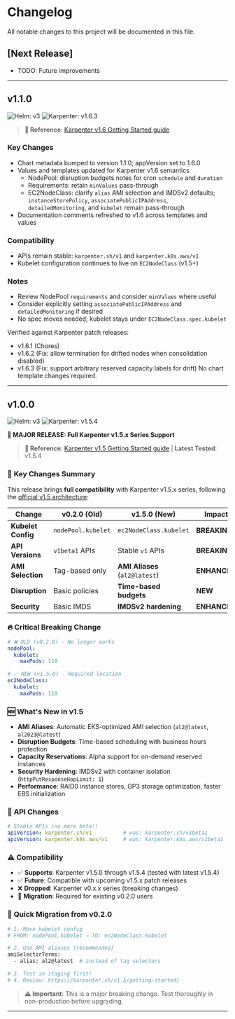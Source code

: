 # Changelog

All notable changes to this project will be documented in this file.

## [Next Release]

- TODO: Future improvements

---

## v1.1.0

![Helm: v3](https://img.shields.io/badge/Helm-v3.14%2B-informational?color=informational&logo=helm) ![Karpenter: v1.6.3](https://img.shields.io/badge/Karpenter-v1.6.3-success?color=success&logo=kubernetes)

> **📖 Reference**: [Karpenter v1.6 Getting Started guide](https://karpenter.sh/v1.6/getting-started/)

### Key Changes

- Chart metadata bumped to version 1.1.0; appVersion set to 1.6.0
- Values and templates updated for Karpenter v1.6 semantics
  - NodePool: disruption budgets notes for cron `schedule` and `duration`
  - Requirements: retain `minValues` pass-through
  - EC2NodeClass: clarify `alias` AMI selection and IMDSv2 defaults; `instanceStorePolicy`, `associatePublicIPAddress`, `detailedMonitoring`, and `kubelet` remain pass-through
- Documentation comments refreshed to v1.6 across templates and values

### Compatibility

- APIs remain stable: `karpenter.sh/v1` and `karpenter.k8s.aws/v1`
- Kubelet configuration continues to live on `EC2NodeClass` (v1.5+)

### Notes

- Review NodePool `requirements` and consider `minValues` where useful
- Consider explicitly setting `associatePublicIPAddress` and `detailedMonitoring` if desired
- No spec moves needed; kubelet stays under `EC2NodeClass.spec.kubelet`

Verified against Karpenter patch releases:
- v1.6.1 (Chores)
- v1.6.2 (Fix: allow termination for drifted nodes when consolidation disabled)
- v1.6.3 (Fix: support arbitrary reserved capacity labels for drift)
No chart template changes required.

---

## v1.0.0

![Helm: v3](https://img.shields.io/badge/Helm-v3.14%2B-informational?color=informational&logo=helm) ![Karpenter: v1.5.4](https://img.shields.io/badge/Karpenter-v1.5.4-success?color=success&logo=kubernetes)

**🚀 MAJOR RELEASE: Full Karpenter v1.5.x Series Support**

> **📖 Reference**: [Karpenter v1.5 Getting Started guide](https://karpenter.sh/v1.5/getting-started/) | **Latest Tested**: v1.5.4

### 🎯 **Key Changes Summary**

This release brings **full compatibility** with Karpenter v1.5.x series, following the [official v1.5 architecture](https://karpenter.sh/v1.5/getting-started/):

| **Change** | **v0.2.0 (Old)** | **v1.5.0 (New)** | **Impact** |
|------------|-------------------|-------------------|------------|
| **Kubelet Config** | `nodePool.kubelet` | `ec2NodeClass.kubelet` | **BREAKING** |
| **API Versions** | `v1beta1` APIs | Stable `v1` APIs | **BREAKING** |
| **AMI Selection** | Tag-based only | **AMI Aliases** (`al2@latest`) | **ENHANCED** |
| **Disruption** | Basic policies | **Time-based budgets** | **NEW** |
| **Security** | Basic IMDS | **IMDSv2 hardening** | **ENHANCED** |

### 🔥 **Critical Breaking Change**
```yaml
# ❌ OLD (v0.2.0) - No longer works
nodePool:
  kubelet:
    maxPods: 110

# ✅ NEW (v1.5.0) - Required location
ec2NodeClass:
  kubelet:
    maxPods: 110
```

### 🆕 **What's New in v1.5**
- **AMI Aliases**: Automatic EKS-optimized AMI selection (`al2@latest`, `al2023@latest`)
- **Disruption Budgets**: Time-based scheduling with business hours protection
- **Capacity Reservations**: Alpha support for on-demand reserved instances  
- **Security Hardening**: IMDSv2 with container isolation (`httpPutResponseHopLimit: 1`)
- **Performance**: RAID0 instance stores, GP3 storage optimization, faster EBS initialization

### 🔄 **API Changes**
```yaml
# Stable APIs (no more beta!)
apiVersion: karpenter.sh/v1          # was: karpenter.sh/v1beta1
apiVersion: karpenter.k8s.aws/v1     # was: karpenter.k8s.aws/v1beta1
```

### ⚠️ **Compatibility**
- ✅ **Supports**: Karpenter v1.5.0 through v1.5.4 (tested with latest v1.5.4)
- ✅ **Future**: Compatible with upcoming v1.5.x patch releases
- ❌ **Dropped**: Karpenter v0.x.x series (breaking changes)
- 🔄 **Migration**: Required for existing v0.2.0 users

### 🔧 **Quick Migration from v0.2.0**
```bash
# 1. Move kubelet config
# FROM: nodePool.kubelet → TO: ec2NodeClass.kubelet

# 2. Use AMI aliases (recommended)
amiSelectorTerms:
  - alias: al2@latest  # instead of tag selectors

# 3. Test in staging first!
# 4. Review: https://karpenter.sh/v1.5/getting-started/
```

> **⚠️ Important**: This is a major breaking change. Test thoroughly in non-production before upgrading.

---